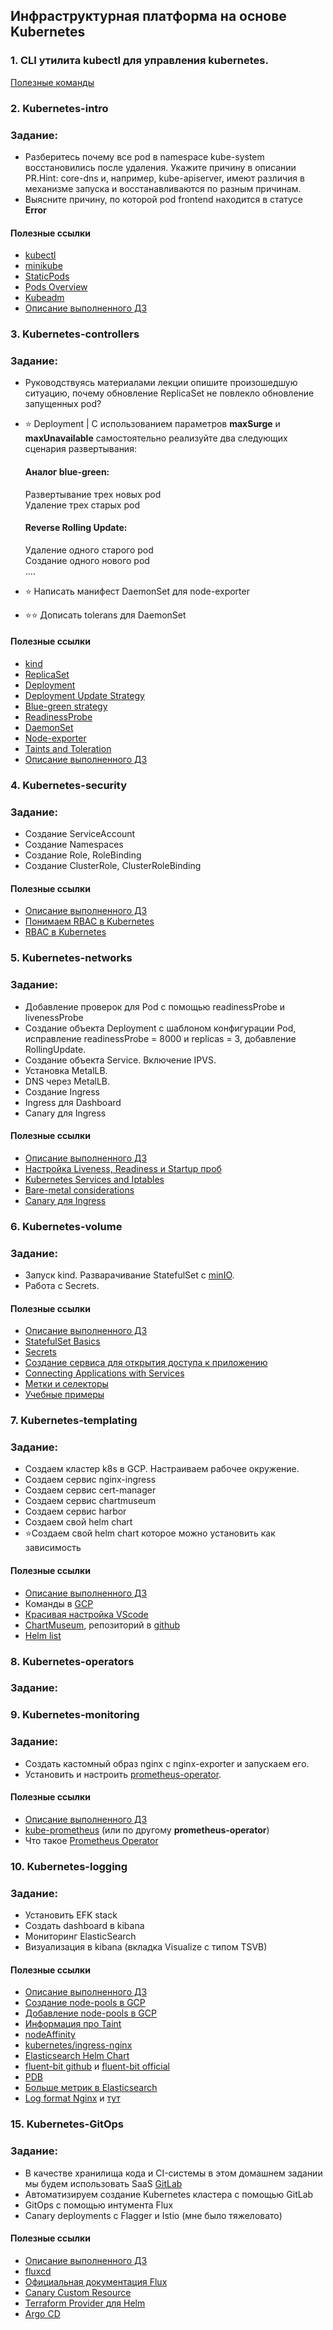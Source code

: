 ## Инфраструктурная платформа на основе Kubernetes
### 1. CLI утилита kubectl для управления kubernetes.
[Полезные команды](cli/README.md)

### 2. Kubernetes-intro
### Задание: 
- Разберитесь почему все pod в namespace kube-system восстановились после удаления. Укажите причину в описании PR.Hint: core-dns и, например, kube-apiserver, имеют различия в механизме запуска и восстанавливаются по разным причинам. 
-   Выясните причину, по которой pod frontend находится в статусе **Error**

#### Полезные ссылки

- [kubectl](https://kubernetes.io/ru/docs/tasks/tools/install-kubectl/) 
- [minikube](https://kubernetes.io/ru/docs/tasks/tools/install-minikube/)
- [StaticPods](https://kubernetes.io/docs/tasks/configure-pod-container/static-pod/)
- [Pods Overview](https://kubernetes.io/docs/concepts/workloads/pods/pod-overview/)
- [Kubeadm](https://kubernetes.io/docs/setup/production-environment/tools/kubeadm/create-cluster-kubeadm/)
- [Описание выполненного ДЗ](kubernetes-intro/README.md)

### 3. Kubernetes-controllers
### Задание:
- Руководствуясь материалами лекции опишите произошедшую ситуацию, почему обновление ReplicaSet не повлекло обновление запущенных pod?
- ⭐ Deployment | С использованием параметров **maxSurge** и **maxUnavailable** самостоятельно реализуйте два следующих сценария развертывания:
   #### Аналог blue-green:
   Развертывание трех новых pod \
   Удаление трех старых pod

   #### Reverse Rolling Update:
   Удаление одного старого pod \
   Создание одного нового pod \
   ....

- ⭐ Написать манифест DaemonSet для node-exporter
- ⭐⭐ Дописать tolerans для DaemonSet

#### Полезные ссылки 
- [kind](https://kind.sigs.k8s.io/)
- [ReplicaSet](https://kubernetes.io/docs/concepts/workloads/controllers/replicaset/)
- [Deployment](https://kubernetes.io/docs/concepts/workloads/controllers/deployment/)
- [Deployment Update Strategy](https://kubernetes.io/docs/concepts/workloads/controllers/deployment/#strategy)
- [Blue-green strategy](https://www.redhat.com/en/topics/devops/what-is-blue-green-deployment)
- [ReadinessProbe](https://kubernetes.io/docs/tasks/configure-pod-container/configure-liveness-readiness-startup-probes/#define-readiness-probes)
- [DaemonSet](https://kubernetes.io/docs/concepts/workloads/controllers/daemonset/)
- [Node-exporter](https://github.com/prometheus/node_exporter)
- [Taints and Toleration](https://kubernetes.io/docs/concepts/scheduling-eviction/taint-and-toleration/#concepts)
- [Описание выполненного ДЗ](kubernetes-controllers/README.md)

### 4. Kubernetes-security
### Задание:
- Создание ServiceAccount
- Создание Namespaces
- Создание Role, RoleBinding
- Создание ClusterRole, ClusterRoleBinding
#### Полезные ссылки 
- [Описание выполненного ДЗ](kubernetes-security/README.md)
- [Понимаем RBAC в Kubernetes](https://habr.com/ru/company/flant/blog/422801/)
- [RBAC в Kubernetes](https://rtfm.co.ua/kubernetes-znakomstvo-chast-5-rbac-avtorizaciya-i-primery-role-i-rolebinding/#Kubernetes_RBAC_%E2%80%94_%D0%BF%D1%80%D0%B8%D0%BC%D0%B5%D1%80)

### 5. Kubernetes-networks
### Задание: 
- Добавление проверок для Pod с помощью readinessProbe и livenessProbe
- Создание объекта Deployment с шаблоном конфигурации Pod, исправление readinessProbe = 8000 и replicas = 3, добавление RollingUpdate.
- Создание объекта Service. Включение IPVS. 
- Установка MetalLB. 
- DNS через MetalLB. 
- Создание Ingress
- Ingress для Dashboard
- Canary для Ingress

#### Полезные ссылки 
- [Описание выполненного ДЗ](kubernetes-networks/README.md)
- [Настройка Liveness, Readiness и Startup проб](https://kubernetes.io/ru/docs/tasks/configure-pod-container/configure-liveness-readiness-startup-probes/)
- [Kubernetes Services and Iptables](https://msazure.club/kubernetes-services-and-iptables/)
- [Bare-metal considerations](https://kubernetes.github.io/ingress-nginx/deploy/baremetal/)
- [Canary для Ingress](https://github.com/kubernetes/ingress-nginx/blob/master/docs/user-guide/nginx-configuration/annotations.md#canary)

### 6. Kubernetes-volume
### Задание: 
- Запуск kind. Разварачивание StatefulSet c [minIO](https://min.io/).
- Работа с Secrets. 

#### Полезные ссылки
- [Описание выполненного ДЗ](kubernetes-volumes/README.md)
- [StatefulSet Basics](https://kubernetes.io/docs/tutorials/stateful-application/basic-stateful-set/)
- [Secrets](https://kubernetes.io/docs/concepts/configuration/secret/)
- [Создание сервиса для открытия доступа к приложению](https://kubernetes.io/ru/docs/tutorials/kubernetes-basics/expose/expose-intro/)
- [Connecting Applications with Services](https://kubernetes.io/docs/concepts/services-networking/connect-applications-service/)
- [Метки и селекторы](https://kubernetes.io/ru/docs/concepts/overview/working-with-objects/labels/)
- [Учебные примеры](https://github.com/shamshev/otus/tree/master/k8s-2020-07/volumes)

### 7. Kubernetes-templating
### Задание: 
- Создаем кластер k8s в GCP. Настраиваем рабочее окружение. 
- Создаем сервис nginx-ingress
- Создаем сервис cert-manager
- Создаем сервис chartmuseum
- Создаем сервис harbor
- Создаем свой helm chart
- ⭐Создаем свой helm chart которое можно установить как зависимость

#### Полезные ссылки
- [Описание выполненного ДЗ](kubernetes-templating/README.md)
- Команды в [GCP](https://cloud.google.com/sdk/gcloud/reference/container/clusters/create)
- [Красивая настройка VScode](https://raw.githubusercontent.com/Jasstkn/.dotfiles/master/.zshrc)
- [ChartMuseum](https://github.com/helm/chartmuseum), репозиторий в [github](https://github.com/helm/charts/tree/master/stable/chartmuseum)
- [Helm list](https://helm.sh/docs/helm/helm_list/)

### 8. Kubernetes-operators
### Задание:


### 9. Kubernetes-monitoring
### Задание:
- Cоздать кастомный образ nginx с nginx-exporter и запускаем его.
- Установить и настроить [prometheus-operator](https://github.com/prometheus-operator/prometheus-operator#:~:text=Overview,monitoring%20stack%20for%20Kubernetes%20clusters.).

#### Полезные ссылки
- [Описание выполненного ДЗ](kubernetes-monitoring/README.md)
- [kube-prometheus](https://hub.helm.sh/charts/choerodon/kube-prometheus) (или по другому **prometheus-operator**)
- Что такое [Prometheus Operator](https://github.com/prometheus-operator/prometheus-operator/blob/master/Documentation/user-guides/getting-started.md)

### 10. Kubernetes-logging
### Задание:
- Установить EFK stack
- Создать dashboard в kibana
- Мониторинг ElasticSearch
- Визуализация в kibana (вкладка Visualize с типом TSVB)  

#### Полезные ссылки
- [Описание выполненного ДЗ](kubernetes-logging/README.md)
- [Создание node-pools в GCP](https://cloud.google.com/sdk/gcloud/reference/container/node-pools/create)
- [Добавление node-pools в GCP](https://cloud.google.com/kubernetes-engine/docs/how-to/node-pools#gcloud_2)
- [Информация про Taint](https://kubernetes.io/docs/reference/generated/kubectl/kubectl-commands#taint)
- [nodeAffinity](https://kubernetes.io/docs/concepts/scheduling-eviction/assign-pod-node/)
- [kubernetes/ingress-nginx](https://github.com/kubernetes/ingress-nginx/tree/master/charts/ingress-nginx)
- [Elasticsearch Helm Chart](https://github.com/elastic/helm-charts/tree/master/elasticsearch)
- [fluent-bit github](https://github.com/helm/charts/blob/master/stable/fluent-bit/values.yaml) и [fluent-bit official](https://fluentbit.io/documentation/0.13/output/elasticsearch.html)
- [PDB](https://kubernetes.io/docs/tasks/run-application/configure-pdb/)
- [Больше метрик в Elasticsearch](https://habr.com/ru/company/yamoney/blog/358550/)
- [Log format Nginx](https://kubernetes.github.io/ingress-nginx/user-guide/nginx-configuration/log-format/) и [тут](https://kubernetes.github.io/ingress-nginx/user-guide/nginx-configuration/configmap/#log-format-escape-json)

### 15. Kubernetes-GitOps
### Задание:
- В качестве хранилища кода и CI-системы в этом домашнем задании мы будем использовать SaaS [GitLab](https://gitlab.com/LinarNadyrov/microservices-demo)
- Автоматизируем создание Kubernetes кластера с помощью GitLab
- GitOps с помощью интумента Flux
- Canary deployments с Flagger и Istio (мне было тяжеловато)

#### Полезные ссылки
- [Описание выполненного ДЗ](kubernetes-gitops/README.md)
- [fluxcd](https://github.com/fluxcd/helm-operator-get-started)
- [Официальная документация Flux](https://docs.fluxcd.io/en/1.21.0/)
- [Canary Custom Resource](https://docs.flagger.app/usage/how-it-works#canary-custom-resource)
- [Terraform Provider для Helm](https://github.com/hashicorp/terraform-provider-helm)
- [Argo CD](https://argoproj.github.io/)
